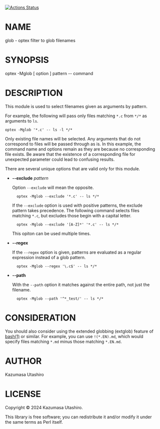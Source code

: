 [![Actions Status](https://github.com/kaz-utashiro/optex-glob/actions/workflows/test.yml/badge.svg)](https://github.com/kaz-utashiro/optex-glob/actions)
# NAME

glob - optex filter to glob filenames

# SYNOPSIS

optex -Mglob \[ option \] pattern -- command

# DESCRIPTION

This module is used to select filenames given as arguments by pattern.

For example, the following will pass only files matching `*.c` from
`*/*` as arguments to `ls`.

    optex -Mglob '*.c' -- ls -l */*

Only existing file names will be selected.  Any arguments that do not
correspond to files will be passed through as is.  In this example,
the command name and options remain as they are because no
corresponding file exists.  Be aware that the existence of a
corresponding file for unexpected parameter could lead to confusing
results.

There are several unique options that are valid only for this module.

- **--exclude** _pattern_

    Option `--exclude` will mean the opposite.

        optex -Mglob --exclude '*.c' -- ls */*

    If the `--exclude` option is used with positive patterns, the exclude
    pattern takes precedence.  The following command selects files
    matching `*.c`, but excludes those begin with a capital letter.

        optex -Mglob --exclude '[A-Z]*' '*.c' -- ls */*

    This opiton can be used multiple times.

- **--regex**

    If the `--regex` option is given, patterns are evaluated as a regular
    expression instead of a glob pattern.

        optex -Mglob --regex '\.c$' -- ls */*

- **--path**

    With the `--path` option it matches against the entire path, not just
    the filename.

        optex -Mglob --path '^*_test/' -- ls */*

# CONSIDERATION

You should also consider using the extended globbing (extglob) feature
of [bash(1)](http://man.he.net/man1/bash) or similar. For example, you can use `!(*.EN).md`,
which would specify files matching `*.md` minus those matching
`*.EN.md`.

# AUTHOR

Kazumasa Utashiro

# LICENSE

Copyright ©︎ 2024 Kazumasa Utashiro.

This library is free software; you can redistribute it and/or modify
it under the same terms as Perl itself.
